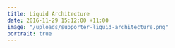 ```yaml
---
title: Liquid Architecture
date: 2016-11-29 15:12:00 +11:00
image: "/uploads/supporter-liquid-architecture.png"
portrait: true
---
```

